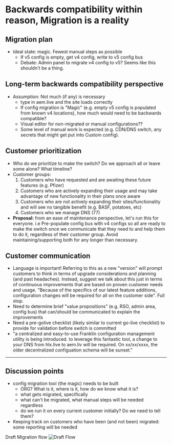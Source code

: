 # Backwards compatibility within reason, Migration is a reality


## Migration plan
- Ideal state: magic. Fewest manual steps as possible 
    - If v5 config is empty, get v4 config, write to v5 config bus
    - Debate: Admin panel to migrate v4 config to v5? Seems like this shouldn't be a thing.

## Long-term backwards compatibility perspective
- Assumption: Not much (if any) is necessary
    - type in aem.live and the site loads correctly 
    - If config migration is "Magic" (e.g. empty v5 config is populated from known v4 locations), how much would need to be backwards compatible?
    - Visual editor for non-migrated or manual configurations??
    - Some level of manual work is expected (e.g. CDN/DNS switch, any secrets that might get put into Custom config).

 
## Customer prioritization
- Who do we prioritize to make the switch? Do we approach all or leave some alone? What timeline?
- Customer groups:
    1. Customers who have requested and are awaiting these future features (e.g. Pfizer)
    2. Customers who are actively expanding their usage and may take advantage of new functionality in their plans once aware
    3. Customers who are not actively expanding their sites/functionality and will see no tangible benefit (e.g. BASF, potatoes, etc)
    4. Customers who we manage DNS (77)
- **Proposal:**  from an ease of maintenance perspective, let's run this for everyone. i.e Pre-populate config bus with v4 configs so all are ready to make the switch once we communicate that they need to and help them to do it, regardless of their customer group.  Avoid maintaining/supporting both for any longer than necessary.  


## Customer communication
- Language is important! Referring to this as a new "version" will prompt customers to think in terms of upgrade considerations and planning (and past headaches).  Instead, suggest we talk about this just in terms of continuous improvements that are based on proven customer needs and usage. "Because of the specifics of our latest feature additions, configuration changes will be required for all on the customer side". Full stop. 
- Need to determine brief "value propositions" (e.g. RSO, admin area, config bus) that can/should be communicated to explain the improvements
- Need a pre-golive checklist (likely similar to current go-live checklist) to provide for validation before switch is committed
- "a centralized and easy-to-use Franklin configuration management utility is being introduced.  to leverage this fantastic tool, a change to your DNS from hlx.live to aem.liv will be required.  On xx/xx/xxxx, the older decentralized configuation schema will be sunset."

---

## Discussion points
- config migration tool (the magic) needs to be built
    - ORG? What is it, where is it, how do we know what it is?
    - what gets migrated, specifically
    - what can't be migrated, what manual steps will be needed regardless 
    - do we run it on every current customer initially? Do we need to tell them?
- Keeping track on customers who have been (and not been) migrated: some reporting will be needed

Draft Migration flow
![Draft Flow](https://github.com/adobe/helix-home/blob/main/hackathons/12-psp/3-migration/draftMigrationFlow.png)

